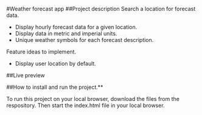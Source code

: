 #Weather forecast app
##Project description 
Search a location for forecast data.<br>

- Display hourly forecast data for a given location.<br>
- Display data in metric and imperial units.<br>
- Unique weather symbols for each forecast description.<br>

Feature ideas to implement.<br>
- Display user location by default.

##Live preview


##How to install and run the project.**

To run this project on your local browser, download the files from the respository. Then start the index.html file in your local browser. 




